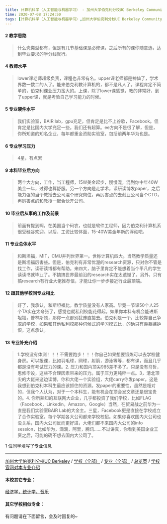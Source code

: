 ```yaml
---
title: 计算机科学（人工智能与机器学习） - 加州大学伯克利分校UC Berkeley Community College
time: 2020-07-08 17:24:50
tags: [计算机科学（人工智能与机器学习）,加州大学伯克利分校UC Berkeley Community College]
---
```

#### 2 教学思路
> 什么壳类型都有，但是有几节基础课是必修课，之后所有的课你随意选，达到毕业要求的学分线就行。


#### 4 教师水平
> lower课老师超级负责，课程也非常有名。upper课老师都是神仙了，学术界数一数二的人了。能来伯克利教计算机的，都不是凡人了。课程肯定不简单的，伯克利课业压力蛮大的。上课，除了lower课感觉，教的非常好，到了upper课，就是考验自己学习能力的时候。


#### 5 专业硬件水平
> 我们实验室，BAIR lab，gpu充足，但肯定是比不上谷歌，Facebook。但肯定是比国内大学充足一些。我们还有超算。ee方向不是很了解，但是，你所知道的知名企业，每年都重金资助实验室，包括前两年华为也是。


#### 6 专业学习压力
> 4星，有点累


#### 9 本科毕业后方向
> 两个大方向，工作，当工程师，15W美金起步，慢慢混，混到你中年40W美金一年，过得也算舒服。另一个方向是走学术，读研读博发paper，之后能力强的当个教授去公司混个研究岗位，再厉害点的去创业公司当个CTO，再厉害点的和教授一起合伙开公司。


#### 10 毕业后从事的工作及前景
> 前面有提到啊，在美国当个码农，也就是软件工程师，因为伯克利计算机系很受硅谷欢迎。以后，工资比较体面，15-40W美金年新的浮动吧。


#### 11 专业总体水平
> 和斯坦福，MIT，CMU并列世界第一。世称计算机四大。当然教学质量还是斯坦福厉害些。但是，伯克利有非常优渥的research资源，只对你不管是找工作，读研读博都有帮助。来四大，脑子里肯定不能想着当个平凡的学生读读书就毕业了。不搞搞世界最前沿的research实在太遗憾了。另外，只有搞research有行业大佬推荐信，才能让你一步步接近行业最顶端。


#### 12 跟其他学校同专业相比
> 好了，我承认，和斯坦福比，教学质量没有人家高。毕竟一节课50个人25个TA实在太夸张了，感觉也就私利校能花得起。如果你本科有机会能进斯坦福，普林斯顿，那你一点都别犹豫直接去。伯克利是一个，比较靠自己争取的学校，如果和其他私利校那种伺候式的学习模式比，的确只有羡慕嫉妒恨。这点承认。


#### 13 专业补充介绍
> 1.学校没有体测！！！不需要跑步！！！你自己如果想要锻炼可以去学校健身房。可以报课，比如羽毛球，网球，射箭，游泳等等，都有课，而且几乎都是没有考试压力的课。2. 压力和国内顶尖985差不多了。只是没有马哲，思修毕设，这些不合理因素带来的压力。属于压力更纯粹一点。3，清北顶尖的大佬来这边读博，你和大佬一个实验组，大佬carry你发paper。这是我想到伯克利本科生最应该抓住的资源。发paper的重要性，虽然是相对的，但我个人认为，对于一个本科生，能有机会在顶会发文章还是很宝贵的。4. 你所熟知的互联网大企业，几乎都投资了我们学校，比如FLAG（Facebook，Linkedin，Amazon，Google）当然，在贸易战之前华为一直是我们实验室BAIR Lab的大金主。三星，Facebook更是直接在学校成立了合作实验室。每个学期各大公司都来学校校招。如果你喜欢国内大公司也没关系，国内大公司反而更好进，大佬们都不来国内大公司的info session，比如华为，滴滴，阿里，腾讯……不过讲真，你看到美国企业工资之后，可能的确不想去国内大公司了。

1 位同学填写了专业信息
***
[加州大学伯克利分校UC Berkeley](https://univgo.github.io/2020/07/08/加州大学伯克利分校%20University%20of%20California,%20Berkeley) / [学校（全部）](https://univgo.github.io/2020/07/08/3efa6bcca419) / [专业（全部）](https://univgo.github.io/2020/07/08/2d4c6d3552c2) / [总览页](https://univgo.github.io/2020/07/08/445daeb4fa00) / [学校官网对本专业介绍]()
#### 本校其它专业：
[经济学，统计学，音乐](https://univgo.github.io/2020/07/08/6f5d585bf003) 
#### 其它学校相似专业：



有问题请在下面留言，会及时回复的~
